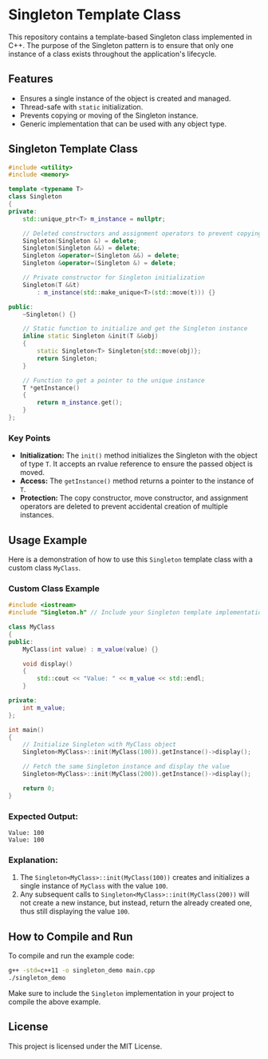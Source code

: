 
# Singleton Template Class

This repository contains a template-based Singleton class implemented in C++. The purpose of the Singleton pattern is to ensure that only one instance of a class exists throughout the application's lifecycle.

## Features

- Ensures a single instance of the object is created and managed.
- Thread-safe with `static` initialization.
- Prevents copying or moving of the Singleton instance.
- Generic implementation that can be used with any object type.

## Singleton Template Class

```cpp
#include <utility>
#include <memory>

template <typename T>
class Singleton
{
private:
    std::unique_ptr<T> m_instance = nullptr;

    // Deleted constructors and assignment operators to prevent copying
    Singleton(Singleton &) = delete;
    Singleton(Singleton &&) = delete;
    Singleton &operator=(Singleton &&) = delete;
    Singleton &operator=(Singleton &) = delete;

    // Private constructor for Singleton initialization
    Singleton(T &&t)
        : m_instance(std::make_unique<T>(std::move(t))) {}

public:
    ~Singleton() {}

    // Static function to initialize and get the Singleton instance
    inline static Singleton &init(T &&obj)
    {
        static Singleton<T> Singleton{std::move(obj)};
        return Singleton;
    }

    // Function to get a pointer to the unique instance
    T *getInstance()
    {
        return m_instance.get();
    }
};
```

### Key Points
- **Initialization:** The `init()` method initializes the Singleton with the object of type `T`. It accepts an rvalue reference to ensure the passed object is moved.
- **Access:** The `getInstance()` method returns a pointer to the instance of `T`.
- **Protection:** The copy constructor, move constructor, and assignment operators are deleted to prevent accidental creation of multiple instances.

## Usage Example

Here is a demonstration of how to use this `Singleton` template class with a custom class `MyClass`.

### Custom Class Example

```cpp
#include <iostream>
#include "Singleton.h" // Include your Singleton template implementation

class MyClass
{
public:
    MyClass(int value) : m_value(value) {}

    void display()
    {
        std::cout << "Value: " << m_value << std::endl;
    }

private:
    int m_value;
};

int main()
{
    // Initialize Singleton with MyClass object
    Singleton<MyClass>::init(MyClass(100)).getInstance()->display();

    // Fetch the same Singleton instance and display the value
    Singleton<MyClass>::init(MyClass(200)).getInstance()->display();

    return 0;
}
```

### Expected Output:

```
Value: 100
Value: 100
```

### Explanation:
1. The `Singleton<MyClass>::init(MyClass(100))` creates and initializes a single instance of `MyClass` with the value `100`.
2. Any subsequent calls to `Singleton<MyClass>::init(MyClass(200))` will not create a new instance, but instead, return the already created one, thus still displaying the value `100`.

## How to Compile and Run

To compile and run the example code:

```bash
g++ -std=c++11 -o singleton_demo main.cpp
./singleton_demo
```

Make sure to include the `Singleton` implementation in your project to compile the above example.

## License

This project is licensed under the MIT License.

